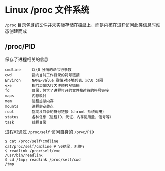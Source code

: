 # Linux /proc 文件系统

`/proc` 目录包含的文件并未实际存储在磁盘上，而是内核在进程访问此类信息时动态创建而成

## /proc/PID

保存了进程相关的信息

```
cmdline     以\0 分隔的命令行参数
cwd         指向当前工作目录的符号链接
Environ     NAME=value 键值对环境列表，以\0 分隔
exe         指向正在执行文件的符号链接
fd          目录，包含了进程打开的文件描述符的符号链接
maps        内存映射
mem         进程虚拟内存
mounts      进程的安装点
root        指向根目录的符号链接（chroot 系统调用）
status      各种信息（进程ID、凭证、内存使用量、信号等）
task        线程目录
```

进程可通过 `/proc/self` 访问自身的 `/proc/PID`

```shell
$ cat /proc/self/cmdline
cat/proc/self/cmdline # \0结尾，无换行
$ readlink /proc/self/exe
/usr/bin/readlink
$ cd /tmp; readlink /proc/self/cwd
/tmp
```
